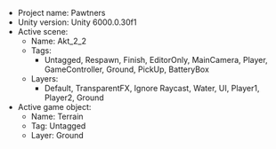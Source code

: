 <!-- UNITY CODE ASSIST INSTRUCTIONS START -->
- Project name: Pawtners
- Unity version: Unity 6000.0.30f1
- Active scene:
  - Name: Akt_2_2
  - Tags:
    - Untagged, Respawn, Finish, EditorOnly, MainCamera, Player, GameController, Ground, PickUp, BatteryBox
  - Layers:
    - Default, TransparentFX, Ignore Raycast, Water, UI, Player1, Player2, Ground
- Active game object:
  - Name: Terrain
  - Tag: Untagged
  - Layer: Ground
<!-- UNITY CODE ASSIST INSTRUCTIONS END -->